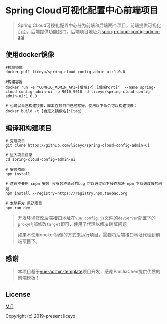 # Spring Cloud可视化配置中心前端项目

> Spring CLoud可视化配置中心分为前端和后端两个项目，前端提供可视化页面，后端提供功能接口。后端项目地址为[spring-cloud-config-admin-api](https://github.com/liceyo/spring-cloud-config-admin-api)

## 使用docker镜像

```shell script
#拉取镜像
docker pull liceyo/spring-cloud-config-admin-ui:1.0.0

#构建容器
docker run -e "CONFIG_ADMIN_API=[后端IP]:[后端Port]"  --name spring-cloud-config-admin-ui -p 9010:9010 -d liceyo/spring-cloud-config-admin-ui:1.0.0

# 也可以自己构建镜像，脚本在项目中已经写好，使用以下命令可以构建镜像：
docker build -t [自定义镜像名]:[tag] .
```

## 编译和构建项目

```shell script
# 克隆项目
git clone https://github.com/liceyo/spring-cloud-config-admin-ui

# 进入项目目录
cd spring-cloud-config-admin-ui

# 安装依赖
npm install

# 建议不要用 cnpm 安装 会有各种诡异的bug 可以通过如下操作解决 npm 下载速度慢的问题
npm install --registry=https://registry.npm.taobao.org

# 本地开发 启动项目
npm run dev
```
> 开发环境修改后端接口地址在`vue.config.js`文件的`devServer`配置下的`proxy`内部修改`target`即可，使用了代理以解决跨域问题。

> 如果不使用docker镜像的方式来运行项目，需要将后端接口地址代理到前端项目下。

## 感谢

> 本项目基于[vue-admin-template](https://github.com/PanJiaChen/vue-admin-template)项目开发，感谢PanJiaChen提供优质的前端模板！


## License

[MIT](https://github.com/liceyo/spring-cloud-config-admin-ui/blob/master/LICENSE)

Copyright (c) 2019-present liceyo